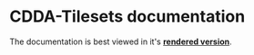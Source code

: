 # CDDA-Tilesets documentation

The documentation is best viewed in it's [**rendered version**](https://i-am-erk.github.io/CDDA-Tilesets).
